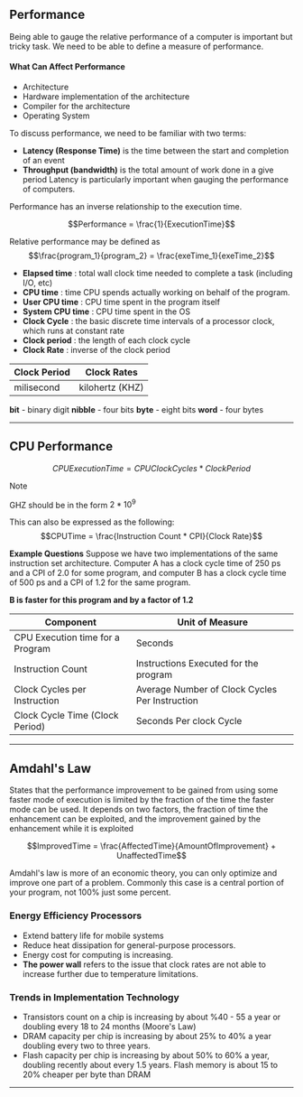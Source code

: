 ## Performance

Being able to gauge the relative performance of a computer is important but tricky task. We need to be able to define a measure of performance. 
#### What Can Affect Performance
- Architecture
- Hardware implementation of the architecture
- Compiler for the architecture 
- Operating System

To discuss performance, we need to be familiar with two terms:
- **Latency (Response Time)** is the time between the start and completion of an event
- **Throughput (bandwidth)** is the total amount of work done in a give period
Latency is particularly important when gauging the performance of computers.

Performance has an inverse relationship to the execution time.

$$Performance  = \frac{1}{ExecutionTime}$$

Relative performance may be defined as 
$$\frac{program_1}{program_2} = \frac{exeTime_1}{exeTime_2}$$	
- **Elapsed time** : total wall clock time needed to complete a task (including I/O, etc)
- **CPU time** : time CPU spends actually working on behalf of the program.
- **User CPU time** : CPU time spent in the program itself
- **System CPU time** : CPU time spent in the OS
- **Clock Cycle** : the basic discrete time intervals of a processor clock, which runs at constant rate
- **Clock period** : the length of each clock cycle
- **Clock Rate** : inverse of the clock period

| Clock Period | Clock Rates     |
| ------------ | --------------- |
| milisecond   | kilohertz (KHZ) |
**bit** - binary digit
**nibble** - four bits
**byte** - eight bits
**word** - four bytes


****

## CPU Performance

$$CPUExecutionTime = CPUClockCycles * ClockPeriod$$

> [!NOTE] 
> GHZ should be in the form $2 * 10^9$

This can also be expressed as the following:
$$CPUTime = \frac{Instruction Count * CPI}{Clock Rate}$$

**Example Questions**
Suppose we have two implementations of the same instruction set architecture. Computer A has a clock cycle time of 250 ps and a CPI of 2.0 for some program, and computer B has a clock cycle time of 500 ps and a CPI of 1.2 for the same program. 

**B is faster for this program and by a factor of 1.2**

| Component                        | Unit of Measure                                |
| -------------------------------- | ---------------------------------------------- |
| CPU Execution time for a Program | Seconds                                        |
| Instruction Count                | Instructions Executed for the program          |
| Clock Cycles per Instruction     | Average Number of Clock Cycles Per Instruction |
| Clock Cycle Time (Clock Period)  | Seconds Per clock Cycle                        |

****

## Amdahl's Law

States that the performance improvement to be gained from using some faster mode of execution is limited by the fraction of the time the faster mode can be used. It depends on two factors, the fraction of time the enhancement can be exploited, and the improvement gained by the enhancement while it is exploited

$$ImprovedTime = \frac{AffectedTime}{AmountOfImprovement} + UnaffectedTime$$

Amdahl's law is more of an economic theory, you can only optimize and improve one part of a problem. Commonly this case is a central portion of your program, not 100% just some percent. 


### Energy Efficiency Processors

- Extend battery life for mobile systems
- Reduce heat dissipation for general-purpose processors. 
- Energy cost for computing is increasing.
- **The power wall** refers to the issue that clock rates are not able to increase further due to temperature limitations.

### Trends in Implementation Technology

- Transistors count on a chip is increasing by about %40 - 55 a year or doubling every 18 to 24 months (Moore's Law)
- DRAM capacity per chip is increasing by about 25% to 40% a year doubling every two to three years. 
- Flash capacity per chip is increasing by about 50% to 60% a year, doubling recently about every 1.5 years. Flash memory is about 15 to 20% cheaper per byte than DRAM

****

